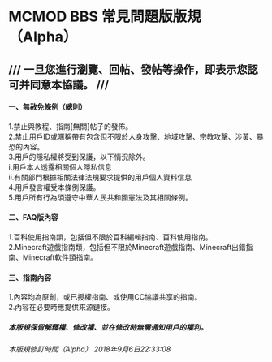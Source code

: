 # MCMOD BBS 常見問題版版規 （Alpha）

## /// 一旦您進行瀏覽、回帖、發帖等操作，即表示您認可并同意本協議。 ///

#### 一、無赦免條例（總則）
1.禁止與教程、指南[無關]帖子的發佈。        
2.禁止用戶ID或暱稱帶有包含但不限於人身攻擊、地域攻擊、宗教攻擊、涉黃、暴恐的內容。             
3.用戶的隱私權將受到保護，以下情況除外。         
i.用戶本人透露相關個人隱私信息            
ii.有關部門根據相關法律法規要求提供的用戶個人資料信息          
4.用戶發言權受本條例保護。              
5.用戶所有行為須遵守中華人民共和國憲法及其相關條例。

#### 二、FAQ版內容
1.百科使用指南類，包括但不限於百科編輯指南、百科使用指南。                    
2.Minecraft遊戲指南類，包括但不限於Minecraft遊戲指南、Minecraft出錯指南、Minecraft軟件類指南。

#### 三、指南內容
1.內容均為原創，或已授權指南、或使用CC協議共享的指南。                             
2.內容在必要時應提供來源鏈接。


##### 本版規保留解釋權、修改權、並在修改時無需通知用戶的權利。

###### 本版規修訂時間（Alpha） 2018年9月6日22:33:08
